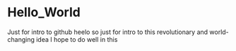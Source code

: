 # Hello_World
Just for intro to github
heelo so just for intro to this revolutionary and world-changing idea I hope to do well in this
